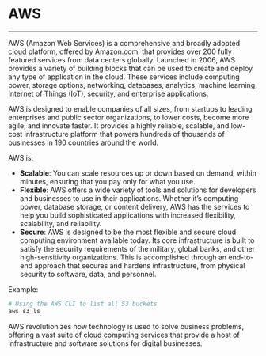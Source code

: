 # AWS

---

AWS (Amazon Web Services) is a comprehensive and broadly adopted cloud platform, offered by Amazon.com, that provides over 200 fully featured services from data centers globally. Launched in 2006, AWS provides a variety of building blocks that can be used to create and deploy any type of application in the cloud. These services include computing power, storage options, networking, databases, analytics, machine learning, Internet of Things (IoT), security, and enterprise applications.

AWS is designed to enable companies of all sizes, from startups to leading enterprises and public sector organizations, to lower costs, become more agile, and innovate faster. It provides a highly reliable, scalable, and low-cost infrastructure platform that powers hundreds of thousands of businesses in 190 countries around the world.

AWS is:

- **Scalable**: You can scale resources up or down based on demand, within minutes, ensuring that you pay only for what you use.
- **Flexible**: AWS offers a wide variety of tools and solutions for developers and businesses to use in their applications. Whether it’s computing power, database storage, or content delivery, AWS has the services to help you build sophisticated applications with increased flexibility, scalability, and reliability.
- **Secure**: AWS is designed to be the most flexible and secure cloud computing environment available today. Its core infrastructure is built to satisfy the security requirements of the military, global banks, and other high-sensitivity organizations. This is accomplished through an end-to-end approach that secures and hardens infrastructure, from physical security to software, data, and personnel.

Example:
```bash
# Using the AWS CLI to list all S3 buckets
aws s3 ls
```

AWS revolutionizes how technology is used to solve business problems, offering a vast suite of cloud computing services that provide a host of infrastructure and software solutions for digital businesses.